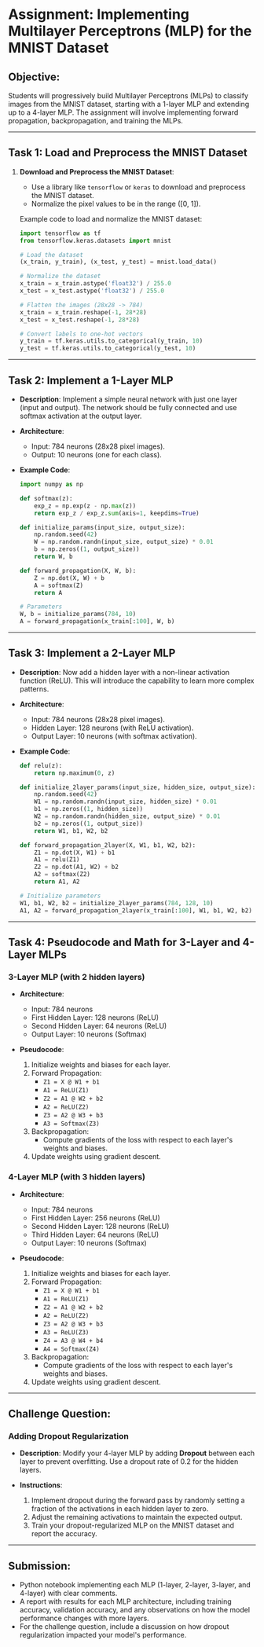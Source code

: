 
# Assignment: Implementing Multilayer Perceptrons (MLP) for the MNIST Dataset

## Objective:
Students will progressively build Multilayer Perceptrons (MLPs) to classify images from the MNIST dataset, starting with a 1-layer MLP and extending up to a 4-layer MLP. The assignment will involve implementing forward propagation, backpropagation, and training the MLPs.

---

## Task 1: Load and Preprocess the MNIST Dataset

1. **Download and Preprocess the MNIST Dataset**:
   - Use a library like `tensorflow` or `keras` to download and preprocess the MNIST dataset.
   - Normalize the pixel values to be in the range \([0, 1]\).
   
   Example code to load and normalize the MNIST dataset:
   ```python
   import tensorflow as tf
   from tensorflow.keras.datasets import mnist

   # Load the dataset
   (x_train, y_train), (x_test, y_test) = mnist.load_data()

   # Normalize the dataset
   x_train = x_train.astype('float32') / 255.0
   x_test = x_test.astype('float32') / 255.0

   # Flatten the images (28x28 -> 784)
   x_train = x_train.reshape(-1, 28*28)
   x_test = x_test.reshape(-1, 28*28)

   # Convert labels to one-hot vectors
   y_train = tf.keras.utils.to_categorical(y_train, 10)
   y_test = tf.keras.utils.to_categorical(y_test, 10)
   ```

---

## Task 2: Implement a 1-Layer MLP

- **Description**: Implement a simple neural network with just one layer (input and output). The network should be fully connected and use softmax activation at the output layer.
  
- **Architecture**: 
  - Input: 784 neurons (28x28 pixel images).
  - Output: 10 neurons (one for each class).
  
- **Example Code**:
   ```python
   import numpy as np

   def softmax(z):
       exp_z = np.exp(z - np.max(z))
       return exp_z / exp_z.sum(axis=1, keepdims=True)

   def initialize_params(input_size, output_size):
       np.random.seed(42)
       W = np.random.randn(input_size, output_size) * 0.01
       b = np.zeros((1, output_size))
       return W, b

   def forward_propagation(X, W, b):
       Z = np.dot(X, W) + b
       A = softmax(Z)
       return A

   # Parameters
   W, b = initialize_params(784, 10)
   A = forward_propagation(x_train[:100], W, b)
   ```

---

## Task 3: Implement a 2-Layer MLP

- **Description**: Now add a hidden layer with a non-linear activation function (ReLU). This will introduce the capability to learn more complex patterns.
  
- **Architecture**: 
  - Input: 784 neurons (28x28 pixel images).
  - Hidden Layer: 128 neurons (with ReLU activation).
  - Output Layer: 10 neurons (with softmax activation).

- **Example Code**:
   ```python
   def relu(z):
       return np.maximum(0, z)

   def initialize_2layer_params(input_size, hidden_size, output_size):
       np.random.seed(42)
       W1 = np.random.randn(input_size, hidden_size) * 0.01
       b1 = np.zeros((1, hidden_size))
       W2 = np.random.randn(hidden_size, output_size) * 0.01
       b2 = np.zeros((1, output_size))
       return W1, b1, W2, b2

   def forward_propagation_2layer(X, W1, b1, W2, b2):
       Z1 = np.dot(X, W1) + b1
       A1 = relu(Z1)
       Z2 = np.dot(A1, W2) + b2
       A2 = softmax(Z2)
       return A1, A2

   # Initialize parameters
   W1, b1, W2, b2 = initialize_2layer_params(784, 128, 10)
   A1, A2 = forward_propagation_2layer(x_train[:100], W1, b1, W2, b2)
   ```

---

## Task 4: Pseudocode and Math for 3-Layer and 4-Layer MLPs

### 3-Layer MLP (with 2 hidden layers)

- **Architecture**:
  - Input: 784 neurons
  - First Hidden Layer: 128 neurons (ReLU)
  - Second Hidden Layer: 64 neurons (ReLU)
  - Output Layer: 10 neurons (Softmax)

- **Pseudocode**:
   1. Initialize weights and biases for each layer.
   2. Forward Propagation:
      - `Z1 = X @ W1 + b1` 
      - `A1 = ReLU(Z1)`
      - `Z2 = A1 @ W2 + b2`
      - `A2 = ReLU(Z2)`
      - `Z3 = A2 @ W3 + b3`
      - `A3 = Softmax(Z3)`
   3. Backpropagation:
      - Compute gradients of the loss with respect to each layer's weights and biases.
   4. Update weights using gradient descent.

### 4-Layer MLP (with 3 hidden layers)

- **Architecture**:
  - Input: 784 neurons
  - First Hidden Layer: 256 neurons (ReLU)
  - Second Hidden Layer: 128 neurons (ReLU)
  - Third Hidden Layer: 64 neurons (ReLU)
  - Output Layer: 10 neurons (Softmax)

- **Pseudocode**:
   1. Initialize weights and biases for each layer.
   2. Forward Propagation:
      - `Z1 = X @ W1 + b1` 
      - `A1 = ReLU(Z1)`
      - `Z2 = A1 @ W2 + b2`
      - `A2 = ReLU(Z2)`
      - `Z3 = A2 @ W3 + b3`
      - `A3 = ReLU(Z3)`
      - `Z4 = A3 @ W4 + b4`
      - `A4 = Softmax(Z4)`
   3. Backpropagation:
      - Compute gradients of the loss with respect to each layer's weights and biases.
   4. Update weights using gradient descent.

---

## Challenge Question:

### Adding Dropout Regularization

- **Description**: Modify your 4-layer MLP by adding **Dropout** between each layer to prevent overfitting. Use a dropout rate of 0.2 for the hidden layers.
  
- **Instructions**:
   1. Implement dropout during the forward pass by randomly setting a fraction of the activations in each hidden layer to zero.
   2. Adjust the remaining activations to maintain the expected output.
   3. Train your dropout-regularized MLP on the MNIST dataset and report the accuracy.

---

## Submission:

- Python notebook implementing each MLP (1-layer, 2-layer, 3-layer, and 4-layer) with clear comments.
- A report with results for each MLP architecture, including training accuracy, validation accuracy, and any observations on how the model performance changes with more layers.
- For the challenge question, include a discussion on how dropout regularization impacted your model's performance.

